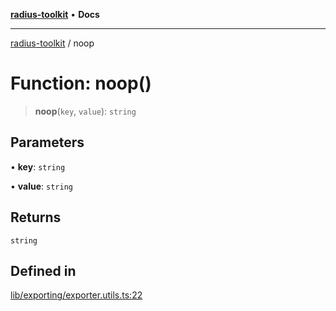 [**radius-toolkit**](../README.md) • **Docs**

***

[radius-toolkit](../globals.md) / noop

# Function: noop()

> **noop**(`key`, `value`): `string`

## Parameters

• **key**: `string`

• **value**: `string`

## Returns

`string`

## Defined in

[lib/exporting/exporter.utils.ts:22](https://github.com/rangle/radius-token-tango/blob/5b6e6f5adbda55f8c41a4c8308d1d8885a9b9a2f/packages/radius-toolkit/src/lib/exporting/exporter.utils.ts#L22)
